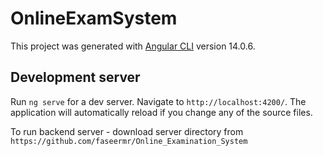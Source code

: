 # OnlineExamSystem

This project was generated with [Angular CLI](https://github.com/angular/angular-cli) version 14.0.6.

## Development server

Run `ng serve` for a dev server. Navigate to `http://localhost:4200/`. The application will automatically reload if you change any of the source files.

To run backend server -
download server directory from `https://github.com/faseermr/Online_Examination_System`
